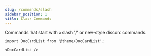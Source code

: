 ```yaml
---
slug: /commands/slash
sidebar_position: 1
title: Slash Commands
---
```

Commands that start with a slash '/' or new-style discord commands.

```mdx-code-block
import DocCardList from '@theme/DocCardList';

<DocCardList />
```
